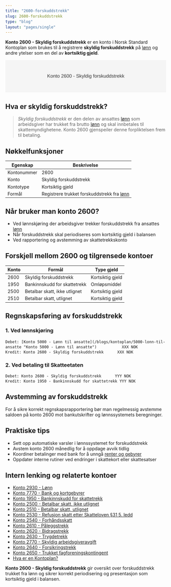 ```yaml
---
title: "2600-forskuddstrekk"
slug: 2600-forskuddstrekk
type: "blog"
layout: "pages/single"
---
```


**Konto 2600 - Skyldig forskuddstrekk** er en konto i Norsk Standard Kontoplan som brukes til å registrere **skyldig forskuddstrekk** på [lønn](/blogs/kontoplan/2930-lonn "Konto 2930 - Lønn") og andre ytelser som en del av **kortsiktig gjeld**.

![Illustrasjon av konto 2600 Skyldig forskuddstrekk](2600-forskuddstrekk-image.svg)

## Hva er skyldig forskuddstrekk?

> *Skyldig forskuddstrekk* er den delen av ansattes [lønn](/blogs/kontoplan/2930-lonn "Konto 2930 - Lønn") som arbeidsgiver har trukket fra brutto [lønn](/blogs/kontoplan/2930-lonn "Konto 2930 - Lønn") og skal innbetales til skattemyndighetene. Konto 2600 gjenspeiler denne forpliktelsen frem til betaling.

## Nøkkelfunksjoner

| Egenskap          | Beskrivelse                                 |
|-------------------|---------------------------------------------|
| Kontonummer       | 2600                                        |
| Konto             | Skyldig forskuddstrekk                      |
| Kontotype         | Kortsiktig gjeld                            |
| Formål            | Registrere trukket forskuddstrekk fra [lønn](/blogs/kontoplan/2930-lonn "Konto 2930 - Lønn")  |

## Når bruker man konto 2600?

* Ved lønnskjøring der arbeidsgiver trekker forskuddstrekk fra ansattes [lønn](/blogs/kontoplan/2930-lonn "Konto 2930 - Lønn")
* Når forskuddstrekk skal periodiseres som kortsiktig gjeld i balansen
* Ved rapportering og avstemming av skattetrekkskonto

## Forskjell mellom 2600 og tilgrensede kontoer

| Konto   | Formål                                      | Type gjeld        |
|---------|---------------------------------------------|-------------------|
| 2600    | Skyldig forskuddstrekk                      | Kortsiktig gjeld  |
| 1950    | Bankinnskudd for skattetrekk                | Omløpsmiddel      |
| 2500    | Betalbar skatt, ikke utlignet               | Kortsiktig gjeld  |
| 2510    | Betalbar skatt, utlignet                    | Kortsiktig gjeld  |

## Regnskapsføring av forskuddstrekk

### 1. Ved lønnskjøring

```plaintext
Debet: [Konto 5000 - Lønn til ansatte](/blogs/kontoplan/5000-lonn-til-ansatte "Konto 5000 - Lønn til ansatte")           XXX NOK
Kredit: Konto 2600 - Skyldig forskuddstrekk      XXX NOK
```

### 2. Ved betaling til Skatteetaten

```plaintext
Debet: Konto 2600 - Skyldig forskuddstrekk      YYY NOK
Kredit: Konto 1950 - Bankinnskudd for skattetrekk YYY NOK
```

## Avstemming av forskuddstrekk

For å sikre korrekt regnskapsrapportering bør man regelmessig avstemme saldoen på konto 2600 mot bankutskrifter og lønnssystemets beregninger.

## Praktiske tips

* Sett opp automatiske varsler i lønnssystemet for forskuddstrekk
* Avstem konto 2600 månedlig for å oppdage avvik tidlig
* Koordiner betalinger med bank for å unngå [renter og gebyrer](/blogs/kontoplan/7770-bank-og-kortgebyrer "Konto 7770 - Bank og kortgebyrer")
* Oppdater interne rutiner ved endringer i skattekort eller skattesatser

## Intern lenking og relaterte kontoer

* [Konto 2930 - Lønn](/blogs/kontoplan/2930-lonn "Konto 2930 - Lønn")
* [Konto 7770 - Bank og kortgebyrer](/blogs/kontoplan/7770-bank-og-kortgebyrer "Konto 7770 - Bank og kortgebyrer i Norsk Standard Kontoplan")
* [Konto 1950 - Bankinnskudd for skattetrekk](/blogs/kontoplan/1950-bankinnskudd-for-skattetrekk "Konto 1950 - Bankinnskudd for skattetrekk")
* [Konto 2500 - Betalbar skatt, ikke utlignet](/blogs/kontoplan/2500-betalbar-skatt-ikke-utlignet "Konto 2500 - Betalbar skatt, ikke utlignet")
* [Konto 2510 - Betalbar skatt, utlignet](/blogs/kontoplan/2510-betalbar-skatt-utlignet "Konto 2510 - Betalbar skatt, utlignet")
* [Konto 2530 - Refusjon skatt etter Skatteloven §31 5. ledd](/blogs/kontoplan/2530-refusjon-skatt-etter-skatteloven-31-5-ledd "Konto 2530 - Refusjon skatt etter Skatteloven §31 5. ledd")
* [Konto 2540 - Forhåndsskatt](/blogs/kontoplan/2540-forhaandskatt "Konto 2540 - Forhåndsskatt")
* [Konto 2610 - Påleggstrekk](/blogs/kontoplan/2610-paalleggstrekk "Konto 2610 - Påleggstrekk")
* [Konto 2620 - Bidragstrekk](/blogs/kontoplan/2620-bidragstrekk "Konto 2620 - Bidragstrekk")
* [Konto 2630 - Trygdetrekk](/blogs/kontoplan/2630-trygdetrekk "Konto 2630 - Trygdetrekk")
* [Konto 2770 - Skyldig arbeidsgiveravgift](/blogs/kontoplan/2770-skyldig-arbeidsgiveravgift "Konto 2770 - Skyldig arbeidsgiveravgift")
 * [Konto 2640 - Forsikringstrekk](/blogs/kontoplan/2640-forsikringstrekk "Konto 2640 - Forsikringstrekk")
 * [Konto 2650 - Trukket fagforeningskontingent](/blogs/kontoplan/2650-trukket-fagforeningskontingent "Konto 2650 - Trukket fagforeningskontingent")
 * [Hva er en Kontoplan?](/blogs/regnskap/hva-er-kontoplan "Hva er en Kontoplan? Komplett Guide til Kontoplaner i Norsk Regnskap")

**Konto 2600 - Skyldig forskuddstrekk** gir oversikt over forskuddstrekk trukket fra lønn og sikrer korrekt periodisering og presentasjon som kortsiktig gjeld i balansen.
